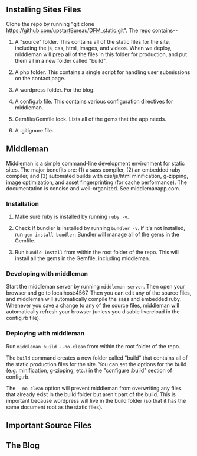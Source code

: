 ## Installing Sites Files

Clone the repo by running "git clone https://github.com/upstartBureau/DFM_static.git".  The repo contains--

1.  A "source" folder.  This contains all of the static files for the site, including the js, css, html, images, and videos.  When we deploy, middleman will prep all of the files in this folder for production, and put them all in a new folder called "build".

2.  A php folder.  This contains a single script for handling user submissions on the contact page.

3.  A wordpress folder.  For the blog.

4.  A config.rb file.  This contains various configuration directives for middleman.

5.  Gemfile/Gemfile.lock.  Lists all of the gems that the app needs.

6.  A .gitignore file.


## Middleman

Middleman is a simple command-line development environment for static sites.  The major benefits are: (1) a sass compiler, (2) an embedded ruby compiler, and (3) automated builds with css/js/html minification, g-zipping, image optimization, and asset fingerprinting (for cache performance).  The documentation is concise and well-organized.  See middlemanapp.com.

### Installation

1.  Make sure ruby is installed by running `ruby -v`. 

2.  Check if bundler is installed by running `bundler -v`.  If it's not installed, run `gem install bundler`.  Bundler will manage all of the gems in the Gemfile.

3.  Run `bundle install` from within the root folder of the repo.  This will install all the gems in the Gemfile, including middleman. 

### Developing with middleman

Start the middleman server by running `middleman server`.  Then open your browser and go to localhost:4567.  Then you can edit any of the source files, and middleman will automatically compile the sass and embedded ruby.  Whenever you save a change to any of the source files, middleman will automatically refresh your browser (unless you disable livereload in the config.rb file).  

### Deploying with middleman

Run `middleman build --no-clean` from within the root folder of the repo.  

The `build` command creates a new folder called "build" that contains all of the static production files for the site.  You can set the options for the build (e.g. minification, g-zipping, etc.) in the "configure :build" section of config.rb.  

The `--no-clean` option will prevent middleman from overwriting any files that already exist in the build folder but aren't part of the build.  This is important because wordpress will live in the build folder (so that it has the same document root as the static files).  

## Important Source Files


## The Blog


